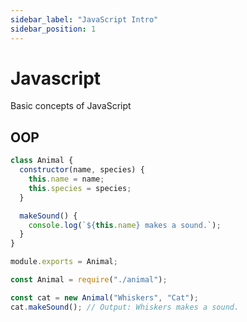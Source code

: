 ```yaml
---
sidebar_label: "JavaScript Intro"
sidebar_position: 1
---
```


# Javascript

Basic concepts of JavaScript

## OOP

```javascript title="animal.js"
class Animal {
  constructor(name, species) {
    this.name = name;
    this.species = species;
  }

  makeSound() {
    console.log(`${this.name} makes a sound.`);
  }
}

module.exports = Animal;
```

```javascript title="main.js"
const Animal = require("./animal");

const cat = new Animal("Whiskers", "Cat");
cat.makeSound(); // Output: Whiskers makes a sound.
```
